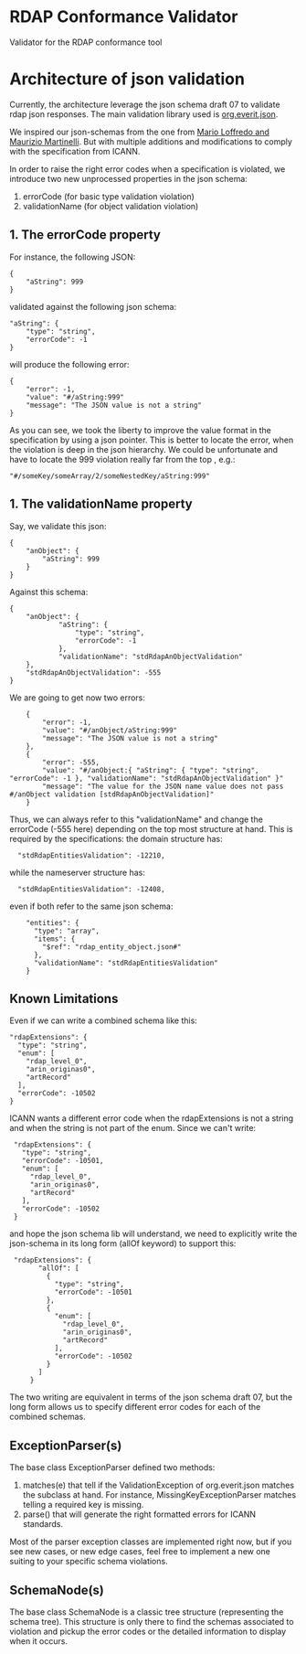 # RDAP Conformance Validator

Validator for the RDAP conformance tool

# Architecture of json validation

Currently, the architecture leverage the json schema draft 07 to validate rdap json responses.
The main validation library used is [org.everit.json](https://github.com/everit-org/json-schema).

We inspired our json-schemas from the one from [Mario Loffredo and Maurizio Martinelli](https://gitlab.centralnic.com/centralnic/rdap-json-schemas).
But with multiple additions and modifications to comply with the specification from ICANN.

In order to raise the right error codes when a specification is violated, we introduce two new 
unprocessed properties in the json schema:

1. errorCode (for basic type validation violation)
2. validationName (for object validation violation)

## 1. The errorCode property
For instance, the following JSON:

    {
        "aString": 999
    }
 
 validated against the following json schema:
 
    "aString": {
        "type": "string",
        "errorCode": -1
    }

will produce the following error: 

    {
        "error": -1,
        "value": "#/aString:999"
        "message": "The JSON value is not a string"
    }
    
As you can see, we took the liberty to improve the value format in the specification by using a
 json pointer. This is better to locate the error, when the violation is deep in the json
  hierarchy. We could be unfortunate and have to locate the 999 violation really far from the top
  , e.g.:
  
    "#/someKey/someArray/2/someNestedKey/aString:999"

## 1. The validationName property

Say, we validate this json:

    {
        "anObject": {
            "aString": 999
        }
    }
    
Against this schema:

    {
        "anObject": {
                "aString": {
                    "type": "string",
                    "errorCode": -1
                },
                "validationName": "stdRdapAnObjectValidation"
        },
        "stdRdapAnObjectValidation": -555
    }
    
We are going to get now two errors:

        {
            "error": -1,
            "value": "#/anObject/aString:999"
            "message": "The JSON value is not a string"
        },
        {
            "error": -555,
            "value": "#/anObject:{ "aString": { "type": "string", "errorCode": -1 }, "validationName": "stdRdapAnObjectValidation" }"
            "message": "The value for the JSON name value does not pass #/anObject validation [stdRdapAnObjectValidation]"
        }

Thus, we can always refer to this "validationName" and change the errorCode (-555 here) depending on
 the top most structure at hand. This is required by the specifications: the domain structure has:
 
      "stdRdapEntitiesValidation": -12210,
      
while the nameserver structure has:

      "stdRdapEntitiesValidation": -12408,
      
even if both refer to the same json schema:
 
        "entities": {
          "type": "array",
          "items": {
            "$ref": "rdap_entity_object.json#"
          },
          "validationName": "stdRdapEntitiesValidation"
        }

## Known Limitations

Even if we can write a combined schema like this:

    "rdapExtensions": {
      "type": "string",
      "enum": [
        "rdap_level_0",
        "arin_originas0",
        "artRecord"
      ],
      "errorCode": -10502
    }

ICANN wants a different error code when the rdapExtensions is not a string and when the string is
 not part of the enum. Since we can't write:
 
     "rdapExtensions": {
       "type": "string",
       "errorCode": -10501,
       "enum": [
         "rdap_level_0",
         "arin_originas0",
         "artRecord"
       ],
       "errorCode": -10502
     }
     
and hope the json schema lib will understand, we need to explicitly write the json-schema in 
its long form (allOf keyword) to support this:

     "rdapExtensions": {
           "allOf": [
             {
               "type": "string",
               "errorCode": -10501
             },
             {
               "enum": [
                 "rdap_level_0",
                 "arin_originas0",
                 "artRecord"
               ],
               "errorCode": -10502
             }
           ]
         }

The two writing are equivalent in terms of the json schema draft 07, but the long form allows
us to specify different error codes for each of the combined schemas.

## ExceptionParser(s)

The base class ExceptionParser defined two methods: 

1. matches(e) that tell if the ValidationException of org.everit.json matches the subclass at
     hand. For instance, MissingKeyExceptionParser matches telling a required key is missing.
2. parse() that will generate the right formatted errors for ICANN standards.

Most of the parser exception classes are implemented right now, but if you see new cases, or new
edge cases, feel free to implement a new one suiting to your specific schema violations.

## SchemaNode(s)

The base class SchemaNode is a classic tree structure (representing the schema tree). This
 structure is only there to find the schemas associated to violation and pickup the error codes
 or the detailed information to display when it occurs. 